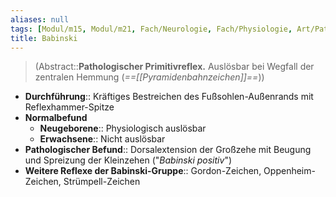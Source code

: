 ```yaml
---
aliases: null
tags: [Modul/m15, Modul/m21, Fach/Neurologie, Fach/Physiologie, Art/Pathologie]
title: Babinski
---
```

> (Abstract::**Pathologischer Primitivreflex.** Auslösbar bei Wegfall der zentralen Hemmung (*==[[Pyramidenbahnzeichen]]==*))
- **Durchführung**:: Kräftiges Bestreichen des Fußsohlen-Außenrands mit Reflexhammer-Spitze
- **Normalbefund**
	- **Neugeborene**:: Physiologisch auslösbar
	- **Erwachsene**:: Nicht auslösbar
- **Pathologischer Befund**:: Dorsalextension der Großzehe mit Beugung und Spreizung der Kleinzehen ("*Babinski positiv*")
- **Weitere Reflexe der Babinski-Gruppe**:: Gordon-Zeichen, Oppenheim-Zeichen, Strümpell-Zeichen